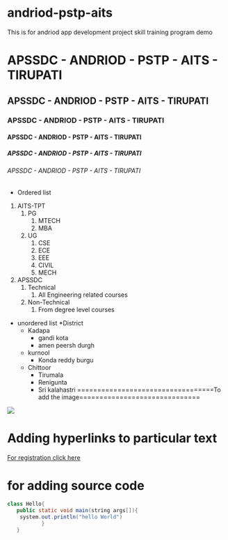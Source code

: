 # andriod-pstp-aits
This is for andriod app development project skill training program demo
# APSSDC - ANDRIOD - PSTP - AITS - TIRUPATI
## APSSDC - ANDRIOD - PSTP - AITS - TIRUPATI
### APSSDC - ANDRIOD - PSTP - AITS - TIRUPATI
#### APSSDC - ANDRIOD - PSTP - AITS - TIRUPATI
##### APSSDC - ANDRIOD - PSTP - AITS - TIRUPATI
###### APSSDC - ANDRIOD - PSTP - AITS - TIRUPATI
* Ordered list
1. AITS-TPT
    1. PG
        1. MTECH
        2. MBA
    2. UG
        1. CSE
        2. ECE
        3. EEE
        4. CIVIL
        5. MECH
2. APSSDC
    1. Technical
        1. All Engineering related courses
    2. Non-Technical
        1. From degree level courses
* unordered list
*District
    - Kadapa
        - gandi kota
        - amen peersh durgh
    - kurnool
        - Konda reddy burgu
    - Chittoor
        - Tirumala
        - Renigunta
        - Sri kalahastri
        ==================================To add the image==============================
 <img src="https://images-na.ssl-images-amazon.com/images/G/01/digital/video/hero/Movies/2013/ThorDarkWorld_2194942100-TDW0NNG1._V362444527_SX1080_.jpg">
 
 # Adding hyperlinks to particular text
 
 [ For registration click here ](https://www.apssdc.in/home/)
 
 # for adding source code
 
 ```Java
 class Hello{
    public static void main(string args[]){
     system.out.println("hello World")
            }
    }
 ```
